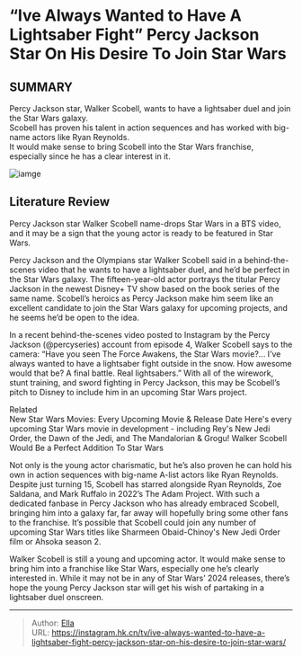# “Ive Always Wanted to Have A Lightsaber Fight” Percy Jackson Star On His Desire To Join Star Wars


## SUMMARY 



Percy Jackson star, Walker Scobell, wants to have a lightsaber duel and join the Star Wars galaxy.   
Scobell has proven his talent in action sequences and has worked with big-name actors like Ryan Reynolds.   
It would make sense to bring Scobell into the Star Wars franchise, especially since he has a clear interest in it.  

![iamge](https://static1.srcdn.com/wordpress/wp-content/uploads/2023/12/walker-scobell-as-perseus-jackson-in-percy-jackson-and-the-olympians.jpeg)

## Literature Review
Percy Jackson star Walker Scobell name-drops Star Wars in a BTS video, and it may be a sign that the young actor is ready to be featured in Star Wars.




Percy Jackson and the Olympians star Walker Scobell said in a behind-the-scenes video that he wants to have a lightsaber duel, and he’d be perfect in the Star Wars galaxy. The fifteen-year-old actor portrays the titular Percy Jackson in the newest Disney&#43; TV show based on the book series of the same name. Scobell’s heroics as Percy Jackson make him seem like an excellent candidate to join the Star Wars galaxy for upcoming projects, and he seems he’d be open to the idea.




In a recent behind-the-scenes video posted to Instagram by the Percy Jackson (@percyseries) account from episode 4, Walker Scobell says to the camera: “Have you seen The Force Awakens, the Star Wars movie?... I’ve always wanted to have a lightsaber fight outside in the snow. How awesome would that be? A final battle. Real lightsabers.” With all of the wirework, stunt training, and sword fighting in Percy Jackson, this may be Scobell’s pitch to Disney to include him in an upcoming Star Wars project.

Related   
New Star Wars Movies: Every Upcoming Movie &amp; Release Date   Here&#39;s every upcoming Star Wars movie in development - including Rey&#39;s New Jedi Order, the Dawn of the Jedi, and The Mandalorian &amp; Grogu!    Walker Scobell Would Be a Perfect Addition To Star Wars 
          

Not only is the young actor charismatic, but he’s also proven he can hold his own in action sequences with big-name A-list actors like Ryan Reynolds. Despite just turning 15, Scobell has starred alongside Ryan Reynolds, Zoe Saldana, and Mark Ruffalo in 2022’s The Adam Project. With such a dedicated fanbase in Percy Jackson who has already embraced Scobell, bringing him into a galaxy far, far away will hopefully bring some other fans to the franchise. It’s possible that Scobell could join any number of upcoming Star Wars titles like Sharmeen Obaid-Chinoy&#39;s New Jedi Order film or Ahsoka season 2.

Walker Scobell is still a young and upcoming actor. It would make sense to bring him into a franchise like Star Wars, especially one he’s clearly interested in. While it may not be in any of Star Wars’ 2024 releases, there’s hope the young Percy Jackson star will get his wish of partaking in a lightsaber duel onscreen.



---

> Author: [Ella](https://instagram.hk.cn/)  
> URL: https://instagram.hk.cn/tv/ive-always-wanted-to-have-a-lightsaber-fight-percy-jackson-star-on-his-desire-to-join-star-wars/  

